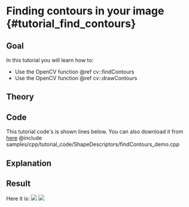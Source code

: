 Finding contours in your image {#tutorial_find_contours}
==============================

Goal
----

In this tutorial you will learn how to:

-   Use the OpenCV function @ref cv::findContours
-   Use the OpenCV function @ref cv::drawContours

Theory
------

Code
----

This tutorial code's is shown lines below. You can also download it from
[here](https://github.com/opencv/opencv/tree/3.4/samples/cpp/tutorial_code/ShapeDescriptors/findContours_demo.cpp)
@include samples/cpp/tutorial_code/ShapeDescriptors/findContours_demo.cpp

Explanation
-----------

Result
------

Here it is:
![](images/Find_Contours_Original_Image.jpg)
![](images/Find_Contours_Result.jpg)
